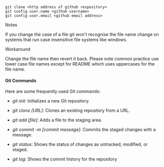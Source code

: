 ```
git clone <http address of github respository>
git config user.name <github username>
git config user.email <github email address>
```


Notes

If you change the case of a file git won't recognise the file name change on systems that run case insensitive file systems like windows.

Workaround

Change the file name then revert it back. Please note common practice use lower case file names except for README which uses uppercases for the file name.

#### Git Commands

Here are some frequently used Git commands:

- _git init_: Initializes a new Git repository.
    
- _git clone [URL]_: Clones an existing repository from a URL.
    
- _git add [file]_: Adds a file to the staging area.
    
- _git commit -m [commit message]_: Commits the staged changes with a message.
    
- _git status_: Shows the status of changes as untracked, modified, or staged.
    
- _git log_: Shows the commit history for the repository